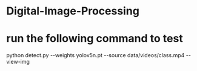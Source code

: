# Digital-Image-Processing


# run the following command to test

python detect.py --weights yolov5n.pt --source data/videos/class.mp4 --view-img